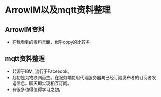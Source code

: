 # ArrowIM以及mqtt资料整理

## ArrowIM资料

- 在我看到的资料里面，似乎copy的比较多。



## mqtt资料整理

- 起源于IBM, 流行于Facebook。
- 起初是为物联网而生。在服务端使用代理服务器向已经订阅发布者的订阅者发送信息。聊天即实现相互订阅。
- 有很多值得值得学习之初。

